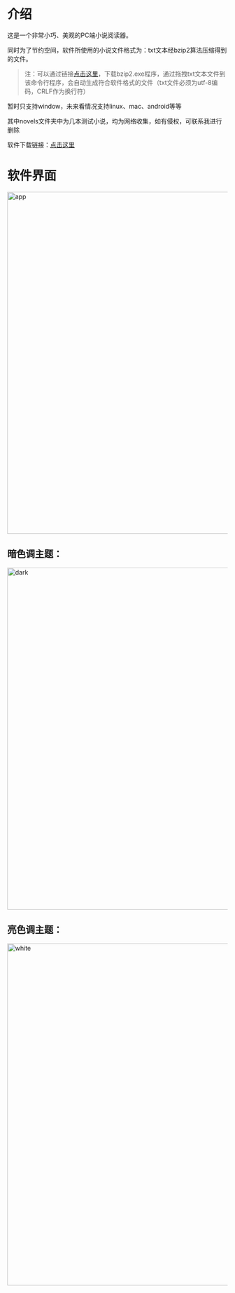 # 介绍

这是一个非常小巧、美观的PC端小说阅读器。

同时为了节约空间，软件所使用的小说文件格式为：txt文本经bzip2算法压缩得到的文件。

> 注：可以通过链接[点击这里](https://github.com/ys928/XunYou/releases/tag/1.0)，下载bzip2.exe程序，通过拖拽txt文本文件到该命令行程序，会自动生成符合软件格式的文件（txt文件必须为utf-8编码，CRLF作为换行符）

暂时只支持window，未来看情况支持linux、mac、android等等

其中novels文件夹中为几本测试小说，均为网络收集，如有侵权，可联系我进行删除

软件下载链接：[点击这里](https://github.com/ys928/XunYou/releases/tag/1.0)

# 软件界面

<img width="780" alt="app" src="https://github.com/ys928/XunYou/assets/80371119/559e33a9-5d44-4999-8ef6-1602fb98d672">

## 暗色调主题：

<img width="780" alt="dark" src="https://github.com/ys928/XunYou/assets/80371119/d9f2d4f2-7561-4646-85dd-1ec05088fff6">

## 亮色调主题：

<img width="780" alt="white" src="https://github.com/ys928/XunYou/assets/80371119/ad34b952-229f-4fb9-85fa-514277035e4e">
